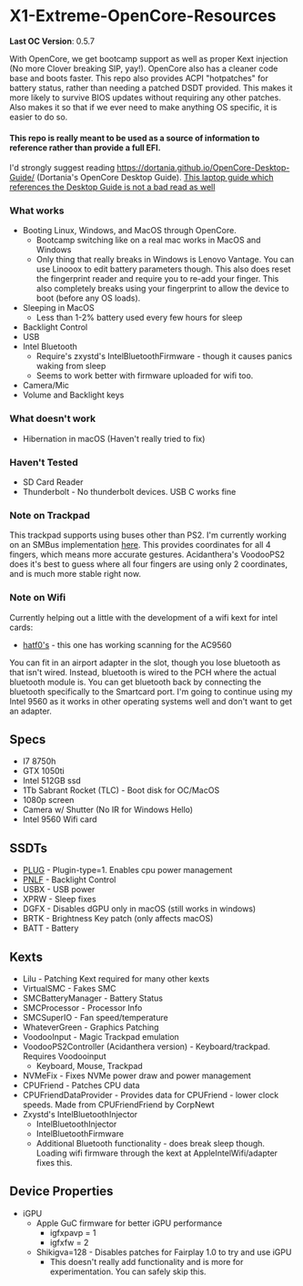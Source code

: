 # X1-Extreme-OpenCore-Resources

**Last OC Version**: 0.5.7

With OpenCore, we get bootcamp support as well as proper Kext injection (No more Clover breaking SIP, yay!). OpenCore also has a cleaner code base and boots faster. This repo also provides ACPI "hotpatches" for battery status, rather than needing a patched DSDT provided. This makes it more likely to survive BIOS updates without requiring any other patches. Also makes it so that if we ever need to make anything OS specific, it is easier to do so.

#### This repo is really meant to be used as a source of information to reference rather than provide a full EFI.
I'd strongly suggest reading https://dortania.github.io/OpenCore-Desktop-Guide/ (Dortania's OpenCore Desktop Guide). [This laptop guide which references the Desktop Guide is not a bad read as well](https://dortania.github.io/oc-laptop-guide/)

### What works
* Booting Linux, Windows, and MacOS through OpenCore.
  * Bootcamp switching like on a real mac works in MacOS and Windows
  * Only thing that really breaks in Windows is Lenovo Vantage. You can use Linooox to edit battery parameters though. This also does reset the fingerprint reader and require you to re-add your finger. This also completely breaks using your fingerprint to allow the device to boot (before any OS loads).
* Sleeping in MacOS
  * Less than 1-2% battery used every few hours for sleep
* Backlight Control
* USB
* Intel Bluetooth
  * Require's zxystd's IntelBluetoothFirmware - though it causes panics waking from sleep
  * Seems to work better with firmware uploaded for wifi too.
* Camera/Mic
* Volume and Backlight keys

### What doesn't work
* Hibernation in macOS (Haven't really tried to fix)

### Haven't Tested
* SD Card Reader
* Thunderbolt - No thunderbolt devices. USB C works fine

### Note on Trackpad

This trackpad supports using buses other than PS2. I'm currently working on an SMBus implementation [here](https://github.com/VoodooSMBus/VoodooRMI). This provides coordinates for all 4 fingers, which means more accurate gestures. Acidanthera's VoodooPS2 does it's best to guess where all four fingers are using only 2 coordinates, and is much more stable right now.

### Note on Wifi

Currently helping out a little with the development of a wifi kext for intel cards:
* [hatf0's](https://github.com/AppleIntelWifi/adapter) - this one has working scanning for the AC9560

You can fit in an airport adapter in the slot, though you lose bluetooth as that isn't wired. Instead, bluetooth is wired to the PCH where the actual bluetooth module is. You can get bluetooth back by connecting the bluetooth specifically to the Smartcard port. I'm going to continue using my Intel 9560 as it works in other operating systems well and don't want to get an adapter.

## Specs
* I7 8750h
* GTX 1050ti
* Intel 512GB ssd
* 1Tb Sabrant Rocket (TLC) - Boot disk for OC/MacOS
* 1080p screen
* Camera w/ Shutter (No IR for Windows Hello)
* Intel 9560 Wifi card

## SSDTs
* [PLUG](https://github.com/acidanthera/OpenCorePkg/blob/master/Docs/AcpiSamples/SSDT-PLUG.dsl) - Plugin-type=1. Enables cpu power management
* [PNLF](https://github.com/acidanthera/WhateverGreen/blob/master/Manual/SSDT-PNLF.dsl) - Backlight Control
* USBX - USB power
* XPRW - Sleep fixes
* DGFX - Disables dGPU only in macOS (still works in windows)
* BRTK - Brightness Key patch (only affects macOS)
* BATT - Battery

## Kexts
* Lilu - Patching Kext required for many other kexts
* VirtualSMC - Fakes SMC
* SMCBatteryManager - Battery Status
* SMCProcessor - Processor Info
* SMCSuperIO - Fan speed/temperature
* WhateverGreen - Graphics Patching
* VoodooInput - Magic Trackpad emulation
* VoodooPS2Controller (Acidanthera version) - Keyboard/trackpad. Requires Voodooinput
   * Keyboard, Mouse, Trackpad
* NVMeFix - Fixes NVMe power draw and power management
* CPUFriend - Patches CPU data
* CPUFriendDataProvider - Provides data for CPUFriend - lower clock speeds. Made from CPUFriendFriend by CorpNewt
* Zxystd's IntelBluetoothInjector
  * IntelBluetoothInjector
  * IntelBluetoothFirmware
  * Additional Bluetooth functionality - does break sleep though. Loading wifi firmware through the kext at AppleIntelWifi/adapter fixes this.


## Device Properties
* iGPU
  * Apple GuC firmware for better iGPU performance
    * igfxpavp = 1
    * igfxfw = 2
  * Shikigva=128 - Disables patches for Fairplay 1.0 to try and use iGPU
    * This doesn't really add functionality and is more for experimentation. You can safely skip this.
